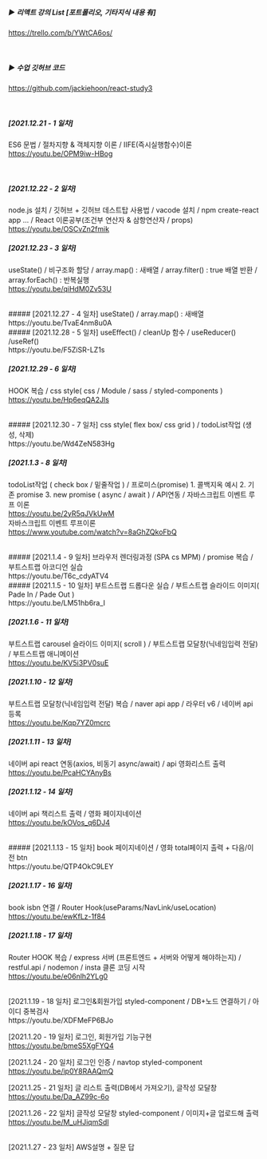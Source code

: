 ##### ▶ 리액트 강의 List [포트폴리오, 기타지식 내용 有]
https://trello.com/b/YWtCA6os/ 

</br>

##### ▶ 수업 깃허브 코드 
https://github.com/jackiehoon/react-study3

</br>

##### [2021.12.21 - 1 일차]
ES6 문법 / 절차지향 & 객체지향 이론 / IIFE(즉시실행함수)이론 </br>
https://youtu.be/OPM9iw-HBog

</br>

##### [2021.12.22 - 2 일차]
node.js 설치 / 깃허브 + 깃허브 데스트탑 사용법 / vacode 설치 / npm create-react app ... / React 이론공부(조건부 연산자 & 삼항연산자 / props)</br>
https://youtu.be/OSCvZn2fmik
</br>

##### [2021.12.23 - 3 일차]
useState() / 비구조화 할당 / array.map() : 새배열 / array.filter() : true 배열 반환 / array.forEach() : 반복실행</br>
https://youtu.be/qiHdM0Zv53U

</br>
##### [2021.12.27 - 4 일차]
useState() / array.map() : 새배열</br>
https://youtu.be/TvaE4nm8u0A

</br>
##### [2021.12.28 - 5 일차]
useEffect() / cleanUp 함수 / useReducer() /useRef()</br>
https://youtu.be/F5ZiSR-LZ1s
</br>

##### [2021.12.29 - 6 일차]
HOOK 복습 / css style( css / Module / sass / styled-components )</br>
https://youtu.be/Hp6eqQA2Jls

</br>
##### [2021.12.30 - 7 일차]
css style( flex box/ css grid ) / todoList작업 (생성, 삭제)</br>
https://youtu.be/Wd4ZeN583Hg
</br>

##### [2021.1.3 - 8 일차]
todoList작업 ( check box / 밑줄작업 ) / 프로미스(promise) 1. 콜백지옥 예시 2. 기존 promise 3. new promise ( async / await ) / API연동 / 자바스크립트 이벤트 루프 이론</br>
https://youtu.be/2yR5qJVkUwM
</br>
자바스크립트 이벤트 루프이론</br>
https://www.youtube.com/watch?v=8aGhZQkoFbQ

</br>
##### [2021.1.4 - 9 일차]
브라우저 렌더링과정 (SPA cs MPM) / promise 복습 / 부트스트랩 아코디언 실습</br>
https://youtu.be/T6c_cdyATV4

</br>
##### [2021.1.5 - 10 일차]
부트스트랩 드롭다운 실습 / 부트스트랩 슬라이드 이미지( Pade In / Pade Out )</br>
https://youtu.be/LM51hb6ra_I
</br>

##### [2021.1.6 - 11 일차]
부트스트랩 carousel 슬라이드 이미지( scroll ) / 부트스트랩 모달창(닉네임입력 전달) / 부트스트랩 애니메이션</br>
https://youtu.be/KV5i3PV0suE
</br>

##### [2021.1.10 - 12 일차]
부트스트랩 모달창(닉네임입력 전달) 복습 / naver api app / 라우터 v6 / 네이버 api 등록</br>
https://youtu.be/Kqp7YZ0mcrc
</br>

##### [2021.1.11 - 13 일차]
네이버 api react 연동(axios, 비동기 async/await) / api 영화리스트 출력</br>
https://youtu.be/PcaHCYAnyBs
</br>

##### [2021.1.12 - 14 일차]
네이버 api 책리스트 출력 / 영화 페이지네이션 </br>
https://youtu.be/kOVos_q6DJ4

</br>
##### [2021.1.13 - 15 일차]
book 페이지네이션 / 영화 total페이지 출력 + 다음/이전 btn</br>
https://youtu.be/QTP4OkC9LEY
</br>

##### [2021.1.17 - 16 일차]
book isbn 연결 / Router Hook(useParams/NavLink/useLocation)</br>
https://youtu.be/ewKfLz-1f84
</br>

##### [2021.1.18 - 17 일차]
Router HOOK 복습 / express 서버 (프론트엔드 + 서버와 어떻게 해야하는지) / restful.api / nodemon / insta 클론 코딩 시작</br>
https://youtu.be/e06nlh2YLg0

</br>
[2021.1.19 - 18 일차]
로그인&회원가입 styled-component / DB+노드 연결하기 / 아이디 중복검사</br>
https://youtu.be/XDFMeFP6BJo
</br>

[2021.1.20 - 19 일차]
로그인, 회원가입 기능구현</br>
https://youtu.be/bmeS5XgFYQ4
</br>

[2021.1.24 - 20 일차]
로그인 인증 / navtop styled-component</br>
https://youtu.be/ip0Y8RAAQmQ
</br>

[2021.1.25 - 21 일차]
글 리스트 출력(DB에서 가져오기), 글작성 모달창</br>
https://youtu.be/Da_AZ99c-6o
</br>

[2021.1.26 - 22 일차]
글작성 모달창 styled-component / 이미지+글 업로드해 출력</br>
https://youtu.be/M_uHJiqmSdI

</br>
[2021.1.27 - 23 일차]
AWS설명 + 질문 답
